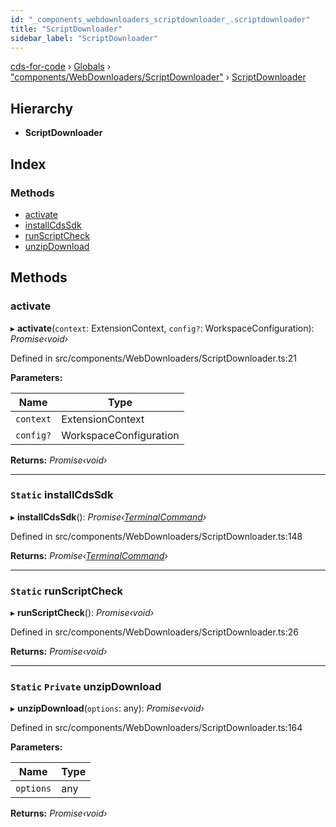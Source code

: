 ```yaml
---
id: "_components_webdownloaders_scriptdownloader_.scriptdownloader"
title: "ScriptDownloader"
sidebar_label: "ScriptDownloader"
---
```


[cds-for-code](../index.md) › [Globals](../globals.md) › ["components/WebDownloaders/ScriptDownloader"](../modules/_components_webdownloaders_scriptdownloader_.md) › [ScriptDownloader](_components_webdownloaders_scriptdownloader_.scriptdownloader.md)

## Hierarchy

* **ScriptDownloader**

## Index

### Methods

* [activate](_components_webdownloaders_scriptdownloader_.scriptdownloader.md#activate)
* [installCdsSdk](_components_webdownloaders_scriptdownloader_.scriptdownloader.md#static-installcdssdk)
* [runScriptCheck](_components_webdownloaders_scriptdownloader_.scriptdownloader.md#static-runscriptcheck)
* [unzipDownload](_components_webdownloaders_scriptdownloader_.scriptdownloader.md#static-private-unzipdownload)

## Methods

###  activate

▸ **activate**(`context`: ExtensionContext, `config?`: WorkspaceConfiguration): *Promise‹void›*

Defined in src/components/WebDownloaders/ScriptDownloader.ts:21

**Parameters:**

Name | Type |
------ | ------ |
`context` | ExtensionContext |
`config?` | WorkspaceConfiguration |

**Returns:** *Promise‹void›*

___

### `Static` installCdsSdk

▸ **installCdsSdk**(): *Promise‹[TerminalCommand](_components_terminal_secureterminal_.terminalcommand.md)›*

Defined in src/components/WebDownloaders/ScriptDownloader.ts:148

**Returns:** *Promise‹[TerminalCommand](_components_terminal_secureterminal_.terminalcommand.md)›*

___

### `Static` runScriptCheck

▸ **runScriptCheck**(): *Promise‹void›*

Defined in src/components/WebDownloaders/ScriptDownloader.ts:26

**Returns:** *Promise‹void›*

___

### `Static` `Private` unzipDownload

▸ **unzipDownload**(`options`: any): *Promise‹void›*

Defined in src/components/WebDownloaders/ScriptDownloader.ts:164

**Parameters:**

Name | Type |
------ | ------ |
`options` | any |

**Returns:** *Promise‹void›*
